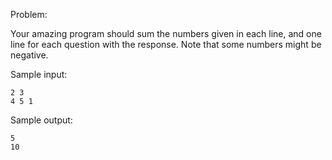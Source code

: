 Problem:

Your amazing program should sum the numbers given in each line, and one line
for each question with the response. Note that some numbers might be negative.

Sample input:

    2 3
    4 5 1

Sample output:

    5
    10
